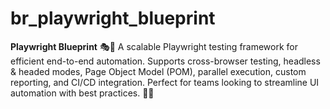 # br_playwright_blueprint
**Playwright Blueprint** 🎭📜    A scalable Playwright testing framework for efficient end-to-end automation. Supports cross-browser testing, headless &amp; headed modes, Page Object Model (POM), parallel execution, custom reporting, and CI/CD integration. Perfect for teams looking to streamline UI automation with best practices. 🚀🔗

